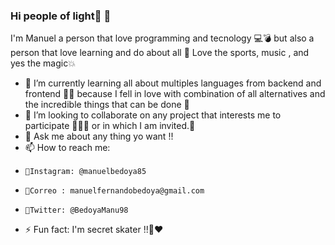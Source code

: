 ### Hi people of light🌟 👋
 I'm Manuel a person that love programming and tecnology 💻💣 but also a person that love learning and do about all 🔋 Love the sports, music , and yes the magic💥
 
 - 🌱 I’m currently learning all about multiples languages from backend and frontend 🙌🏻 because I fell in love with combination of all alternatives and the incredible things that can be done 🎯
 - 👯 I’m looking to collaborate on any project that interests me to participate 👨🏼‍💻 or in which I am invited.🚀 
 - 💬 Ask me about any thing yo want !!
 - 📫 How to reach me: 
 -     📌Instagram: @manuelbedoya85  
 -     📌Correo : manuelfernandobedoya@gmail.com
 -     📌Twitter: @BedoyaManu98
 - ⚡ Fun fact: I'm secret skater !!🤭❤️

<!--
**ManuBedoya/ManuBedoya** is a ✨ _special_ ✨ repository because its `README.md` (this file) appears on your GitHub profile.

Here are some ideas to get you started:

- 🔭 I’m currently working on ...

- 👯 I’m looking to collaborate on ...
- 🤔 I’m looking for help with ...
- 💬 Ask me about ...
- 📫 How to reach me: ...
- 😄 Pronouns: ...
- ⚡ Fun fact: ...
-->
